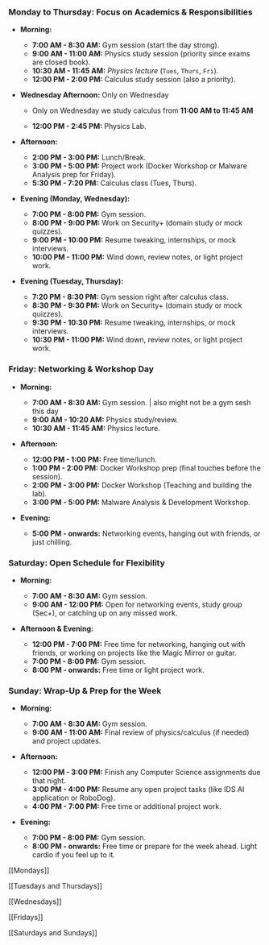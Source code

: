 
### **Monday to Thursday: Focus on Academics & Responsibilities**

- **Morning:**
    
    - **7:00 AM - 8:30 AM:** Gym session (start the day strong).
    - **9:00 AM - 11:00 AM:** Physics study session (priority since exams are closed book).
    - **10:30 AM - 11:45 AM:** *Physics lecture* (`Tues`, `Thurs`, `Fri`). 
    - **12:00 PM - 2:00 PM:** Calculus study session (also a priority).
- **Wednesday Afternoon:** Only on Wednesday
	- Only on Wednesday we study calculus from **11:00 AM to 11:45 AM**
    
    - **12:00 PM - 2:45 PM:** Physics Lab.
- **Afternoon:**
    
    - **2:00 PM - 3:00 PM:** Lunch/Break.
    - **3:00 PM - 5:00 PM:** Project work (Docker Workshop or Malware Analysis prep for Friday).
    - **5:30 PM - 7:20 PM:** Calculus class (Tues, Thurs).
- **Evening (Monday, Wednesday):**
    
    - **7:00 PM - 8:00 PM:** Gym session.
    - **8:00 PM - 9:00 PM:** Work on Security+ (domain study or mock quizzes).
    - **9:00 PM - 10:00 PM:** Resume tweaking, internships, or mock interviews.
    - **10:00 PM - 11:00 PM:** Wind down, review notes, or light project work.
- **Evening (Tuesday, Thursday):**
    
    - **7:20 PM - 8:30 PM:** Gym session right after calculus class.
    - **8:30 PM - 9:30 PM:** Work on Security+ (domain study or mock quizzes).
    - **9:30 PM - 10:30 PM:** Resume tweaking, internships, or mock interviews.
    - **10:30 PM - 11:00 PM:** Wind down, review notes, or light project work.

### **Friday: Networking & Workshop Day**

- **Morning:**
    
    - **7:00 AM - 8:30 AM:** Gym session. | also might not be a gym sesh this day 
    - **9:00 AM - 10:20 AM:** Physics study/review.
    - **10:30 AM - 11:45 AM:** Physics lecture.
- **Afternoon:**
    
    - **12:00 PM - 1:00 PM:** Free time/lunch.
    - **1:00 PM - 2:00 PM:** Docker Workshop prep (final touches before the session).
    - **2:00 PM - 3:00 PM:** Docker Workshop (Teaching and building the lab).
    - **3:00 PM - 5:00 PM:** Malware Analysis & Development Workshop.
- **Evening:**
    
    - **5:00 PM - onwards:** Networking events, hanging out with friends, or just chilling.

### **Saturday: Open Schedule for Flexibility**

- **Morning:**
    
    - **7:00 AM - 8:30 AM:** Gym session.
    - **9:00 AM - 12:00 PM:** Open for networking events, study group (Sec+), or catching up on any missed work.
- **Afternoon & Evening:**
    
    - **12:00 PM - 7:00 PM:** Free time for networking, hanging out with friends, or working on projects like the Magic Mirror or guitar.
    - **7:00 PM - 8:00 PM:** Gym session.
    - **8:00 PM - onwards:** Free time or light project work.

### **Sunday: Wrap-Up & Prep for the Week**

- **Morning:**
    
    - **7:00 AM - 8:30 AM:** Gym session.
    - **9:00 AM - 11:00 AM:** Final review of physics/calculus (if needed) and project updates.
- **Afternoon:**
    
    - **12:00 PM - 3:00 PM:** Finish any Computer Science assignments due that night.
    - **3:00 PM - 4:00 PM:** Resume any open project tasks (like IDS AI application or RoboDog).
    - **4:00 PM - 7:00 PM:** Free time or additional project work.
- **Evening:**
    
    - **7:00 PM - 8:00 PM:** Gym session.
    - **8:00 PM - onwards:** Free time or prepare for the week ahead. Light cardio if you feel up to it.


[[Mondays]] 

[[Tuesdays and Thursdays]] 

[[Wednesdays]]

[[Fridays]] 

[[Saturdays and Sundays]]